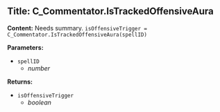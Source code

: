 ## Title: C_Commentator.IsTrackedOffensiveAura

**Content:**
Needs summary.
`isOffensiveTrigger = C_Commentator.IsTrackedOffensiveAura(spellID)`

**Parameters:**
- `spellID`
  - *number*

**Returns:**
- `isOffensiveTrigger`
  - *boolean*
